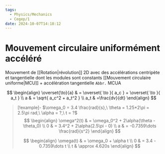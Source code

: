 ```yaml
---
tags:
  - Physics/Mechanics
  - Cegep/1
date: 2024-10-07T14:18:12
---
```


# Mouvement circulaire uniformément accéléré

Mouvement de [[Rotation|révolution]] 2D avec des accélérations centripète et tangentielle dont les modules sont constants
[[Mouvement circulaire uniforme|MCU]] + accélération tangentielle
`Abbr.` MCUA

$$
\begin{align}
\overset{\to}{a} & = \overset{ \to }{ a_c } + \overset{ \to }{ a_t } \\
a & = \sqrt{ a_c^2 + a_t^2 } \\
a_t & =\frac{dv}{dt}
\end{align}
$$

> [!example]- $\omega_0 = 3.4 \frac{rad}{s},\ \theta = 1.25*2\pi = 2.5\pi rad,\ \alpha = ?,\ t = ?$
> $$
> \begin{align}
> \omega^2(t) & = \omega_0^2 + 2\alpha(\theta - \theta_0) \\
> 0 & = 3.4^2 + 2\alpha(2.5\pi - 0) \\
> a & = -0.7359\dots \frac{rad}{s^2}
> \end{align}
> $$
>
> $$
> \begin{align}
> \omega(t) & = \omega_0 + \alpha t \\
> 0 & = 3.4 - 0.7359\dots t \\
> t & \approx 4.620s
> \end{align}
> $$
